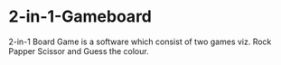 # 2-in-1-Gameboard
2-in-1 Board Game is a software which consist of two games viz. Rock Papper Scissor and Guess the colour.
